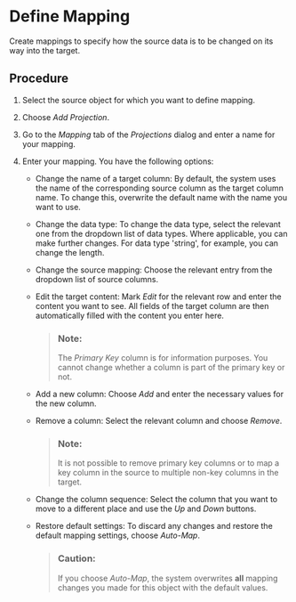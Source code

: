 <!-- loio2c7948fdd1a14105a27d0c03af82a56b -->

# Define Mapping

Create mappings to specify how the source data is to be changed on its way into the target.



## Procedure

1.  Select the source object for which you want to define mapping.

2.  Choose *Add Projection*.

3.  Go to the *Mapping* tab of the *Projections* dialog and enter a name for your mapping.

4.  Enter your mapping. You have the following options:

    -   Change the name of a target column: By default, the system uses the name of the corresponding source column as the target column name. To change this, overwrite the default name with the name you want to use.

    -   Change the data type: To change the data type, select the relevant one from the dropdown list of data types. Where applicable, you can make further changes. For data type 'string', for example, you can change the length.

    -   Change the source mapping: Choose the relevant entry from the dropdown list of source columns.

    -   Edit the target content: Mark *Edit* for the relevant row and enter the content you want to see. All fields of the target column are then automatically filled with the content you enter here.

        > ### Note:  
        > The *Primary Key* column is for information purposes. You cannot change whether a column is part of the primary key or not.

    -   Add a new column: Choose *Add* and enter the necessary values for the new column.

    -   Remove a column: Select the relevant column and choose *Remove*.

        > ### Note:  
        > It is not possible to remove primary key columns or to map a key column in the source to multiple non-key columns in the target.

    -   Change the column sequence: Select the column that you want to move to a different place and use the *Up* and *Down* buttons.
    -   Restore default settings: To discard any changes and restore the default mapping settings, choose *Auto-Map*.

        > ### Caution:  
        > If you choose *Auto-Map*, the system overwrites **all** mapping changes you made for this object with the default values.



